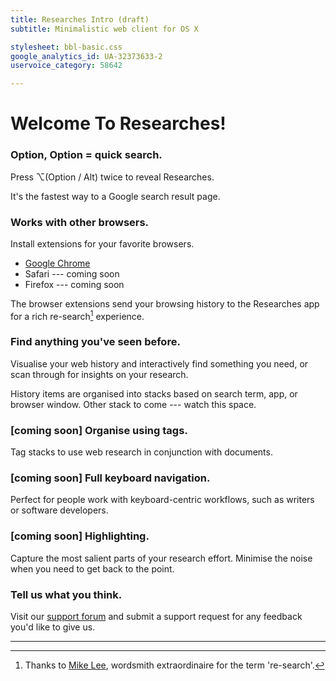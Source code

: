 ```yaml
---
title: Researches Intro (draft)
subtitle: Minimalistic web client for OS X

stylesheet: bbl-basic.css
google_analytics_id: UA-32373633-2
uservoice_category: 58642

---
```


# Welcome To Researches!

<!-- ## Page subtitle -->


### Option, Option = quick search.

Press ⌥(Option / Alt) twice to reveal Researches.

It's the fastest way to a Google search result page.


### Works with other browsers.

Install extensions for your favorite browsers.

- [Google Chrome](/researches/extensions/chrome)
- Safari --- coming soon
- Firefox --- coming soon

The browser extensions send your browsing history to the Researches app for a rich re-search[^1] experience.


### Find anything you've seen before.

Visualise your web history and interactively find something you need, or scan through for insights on your research.

History items are organised into stacks based on search term, app, or browser window. Other stack to come --- watch this space.


### [coming soon] Organise using tags.

Tag stacks to use web research in conjunction with documents.


### [coming soon] Full keyboard navigation.

Perfect for people work with keyboard-centric workflows, such as writers or software developers.


### [coming soon] Highlighting.

Capture the most salient parts of your research effort. Minimise the noise when you need to get back to the point.


### Tell us what you think.

Visit our [support forum][] and submit a support request for any feedback you'd like to give us. 

---
[^1]: Thanks to [Mike Lee](http://murmu.rs), wordsmith extraordinaire for the term 're-search'.


[support forum]: support